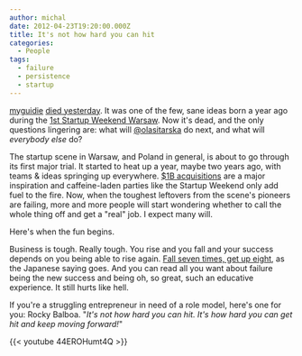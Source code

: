 ```yaml
---
author: michal
date: 2012-04-23T19:20:00.000Z
title: It's not how hard you can hit
categories:
  - People
tags:
  - failure
  - persistence
  - startup
---
```


[myguidie](http://myguidie.com/) [died yesterday](http://blog.myguidie.com/post/21658891033/thanks-for-an-amazing-journey). It was one of the few, sane ideas born a year ago during the [1st Startup Weekend Warsaw](/its-not-a-rodeo-cowboy). Now it's dead, and the only questions lingering are: what will [@olasitarska](http://twitter.com/olasitarska) do next, and what will _everybody else_ do?

<!--more-->

The startup scene in Warsaw, and Poland in general, is about to go through its first major trial. It started to heat up a year, maybe two years ago, with teams & ideas springing up everywhere. [$1B acquisitions](http://techcrunch.com/2012/04/09/instagram-story-facebook-acquisition/) are a major inspiration and caffeine-laden parties like the Startup Weekend only add fuel to the fire. Now, when the toughest leftovers from the scene's pioneers are failing, more and more people will start wondering whether to call the whole thing off and get a "real" job. I expect many will.

Here's when the fun begins.

Business is tough. Really tough. You rise and you fall and your success depends on you being able to rise again. [Fall seven times, get up eight](http://www.presentationzen.com/presentationzen/2011/03/fall-down-seven-times-get-up-eight-the-power-of-japanese-resilience.html), as the Japanese saying goes. And you can read all you want about failure being the new success and being oh, so great, such an educative experience. It still hurts like hell.

If you're a struggling entrepreneur in need of a role model, here's one for you: Rocky Balboa. "_It's not how hard you can hit. It's how hard you can get hit and keep moving forward!_"

{{< youtube 44EROHumt4Q >}}
